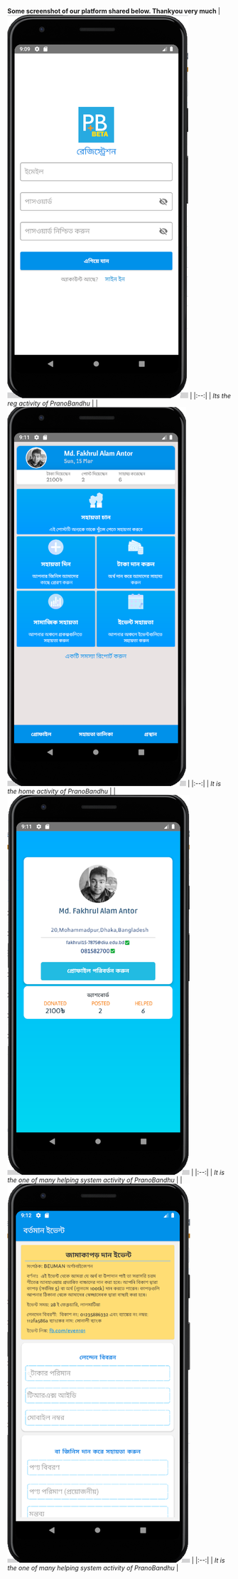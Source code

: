 **Some screenshot of our platform shared below. Thankyou very much**
| ![Its the reg activity of PranoBandhu](https://github.com/FakhrulASA/BEUMAN-PRANOBANDHU/blob/master/signin.png) | 
|:--:| 
| *Its the reg activity of PranoBandhu* |
| ![It is the home activity of PranoBandhu](https://github.com/FakhrulASA/BEUMAN-PRANOBANDHU/blob/master/home.png) | 
|:--:| 
| *It is the home activity of PranoBandhu* |
| ![It is the profile activity of PranoBandhu](https://github.com/FakhrulASA/BEUMAN-PRANOBANDHU/blob/master/menu.png) | 
|:--:| 
| *It is the one of many helping system activity of PranoBandhu* |
| ![It is the profile activity of PranoBandhu](https://github.com/FakhrulASA/BEUMAN-PRANOBANDHU/blob/master/help.png) | 
|:--:| 
| *It is the one of many helping system activity of PranoBandhu* |
